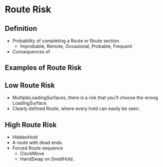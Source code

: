 # Route Risk

## Definition

- Probability of completing a Route or Route section.
    - Improbable, Remote, Occasional, Probable, Frequent
- Consequences of 

## Examples of Route Risk


## Low Route Risk
- MultipleLoadingSurfaces, there is a risk that you’ll choose the wrong LoadingSurface.
- Clearly defined Route, where every hold can easily be seen.

## High Route Risk

- HiddenHold
- A route with dead ends.
- Forced Route sequence
    - ClockMove
    - HandSwap on SmallHold.